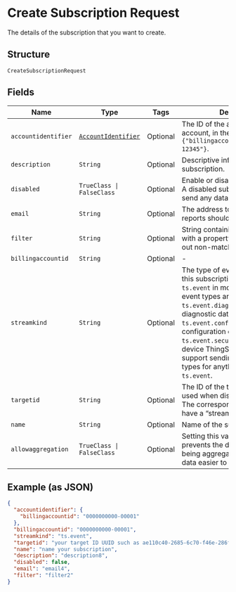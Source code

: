 
# Create Subscription Request

The details of the subscription that you want to create.

## Structure

`CreateSubscriptionRequest`

## Fields

| Name | Type | Tags | Description |
|  --- | --- | --- | --- |
| `accountidentifier` | [`AccountIdentifier`](../../doc/models/account-identifier.md) | Optional | The ID of the authenticating billing account, in the format `{"billingaccountid":"1234567890-12345"}`. |
| `description` | `String` | Optional | Descriptive information about the subscription. |
| `disabled` | `TrueClass \| FalseClass` | Optional | Enable or disable the subscription. A disabled subscription will not send any data. |
| `email` | `String` | Optional | The address to which any error reports should be delivered. |
| `filter` | `String` | Optional | String containing a $filter object with a property and value to filter out non-matching events. |
| `billingaccountid` | `String` | Optional | - |
| `streamkind` | `String` | Optional | The type of event data to send via this subscription. This will be `ts.event` in most cases. Other event types are `ts.event.diagnostics` for device diagnostic data, `ts.event.configuration` for device configuration events, or `ts.event.security`. Note that the device ThingSpace client must support sending specific event types for anything other than `ts.event`. |
| `targetid` | `String` | Optional | The ID of the target resource to be used when dispatching events. The corresponding target should have a “stream” addressscheme. |
| `name` | `String` | Optional | Name of the subscription. |
| `allowaggregation` | `TrueClass \| FalseClass` | Optional | Setting this value to `false` prevents the data returned from being aggregated and makes the data easier to parse. |

## Example (as JSON)

```json
{
  "accountidentifier": {
    "billingaccountid": "0000000000-00001"
  },
  "billingaccountid": "0000000000-00001",
  "streamkind": "ts.event",
  "targetid": "your target ID UUID such as ae110c40-2685-6c70-f46e-286f7370b8a9",
  "name": "name your subscription",
  "description": "description8",
  "disabled": false,
  "email": "email4",
  "filter": "filter2"
}
```

